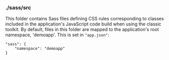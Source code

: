 ### ./sass/src

This folder contains Sass files defining CSS rules corresponding to classes
included in the application's JavaScript code build when using the classic toolkit.
By default, files in this folder are mapped to the application's root namespace, 'demoapp'.
This is set in `"app.json"`:

    "sass": {
        "namespace": "demoapp"
    }